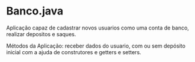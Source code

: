 # Banco.java

Aplicação capaz de cadastrar novos usuarios como uma conta de banco, realizar depositos e saques.

Métodos da Aplicação: receber dados do usuario, com ou sem depósito inicial com a ajuda de construtores e getters e setters.
